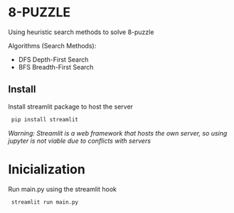 # 8-PUZZLE
Using heuristic search methods to solve 8-puzzle

Algorithms (Search Methods):
- DFS Depth-First Search
- BFS Breadth-First Search

## Install
Install streamlit package to host the server

```sh
 pip install streamlit
```
*Warning: Streamlit is a web framework that hosts the own server, so using jupyter is not viable due to conflicts with servers*

# Inicialization
Run main.py using the streamlit hook
```sh
 streamlit run main.py
```

